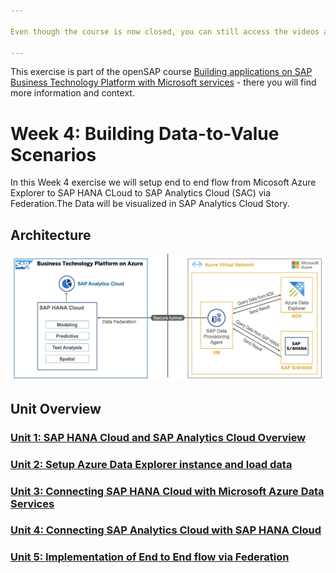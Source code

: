 ```yaml
---

Even though the course is now closed, you can still access the videos and PDFs in self-paced mode via the openSAP course itself. The hands-on exercises will continue to be available for some time. However, certain steps and screenshots may be out of date as products continue to evolve. Therefore, we cannot guarantee that all exercises will work as expected after the end of the course.

---
```


This exercise is part of the openSAP course [Building applications on SAP Business Technology Platform with Microsoft services](https://open.sap.com/courses/btpma1) - there you will find more information and context. 

# Week 4: Building Data-to-Value Scenarios 

In this Week 4 exercise we will setup end to end flow from Micosoft Azure Explorer to SAP HANA CLoud to SAP Analytics Cloud (SAC) via Federation.The Data will be visualized in SAP Analytics Cloud Story.

 
## Architecture
![Architecture](./images/Architecture.png)

## Unit Overview

### [Unit 1: SAP HANA Cloud and SAP Analytics Cloud Overview](./Unit1/README.md)
### [Unit 2: Setup Azure Data Explorer instance and load data](./Unit2/README.md)
### [Unit 3: Connecting SAP HANA Cloud with Microsoft Azure Data Services](./Unit3/README.md)
### [Unit 4: Connecting SAP Analytics Cloud with SAP HANA Cloud](./Unit4/README.md) 
### [Unit 5: Implementation of End to End flow via Federation](./Unit5/README.md)
